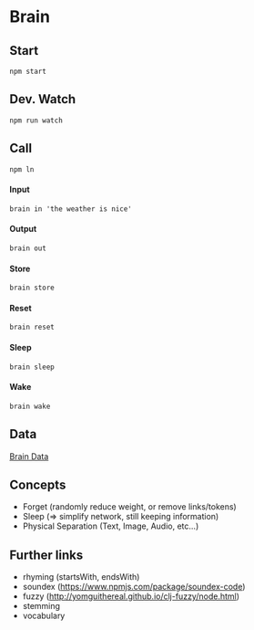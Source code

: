 # Brain

## Start

```npm start```

## Dev. Watch

```npm run watch```

## Call

```npm ln```

#### Input

```brain in 'the weather is nice'```

#### Output

```brain out```

#### Store

```brain store```

#### Reset

```brain reset```

#### Sleep

```brain sleep```

#### Wake

```brain wake```


## Data

[Brain Data](./data.json)

## Concepts

- Forget (randomly reduce weight, or remove links/tokens)
- Sleep (=> simplify network, still keeping information)
- Physical Separation (Text, Image, Audio, etc...)

## Further links

- rhyming (startsWith, endsWith)
- soundex (https://www.npmjs.com/package/soundex-code)
- fuzzy (http://yomguithereal.github.io/clj-fuzzy/node.html)
- stemming
- vocabulary
